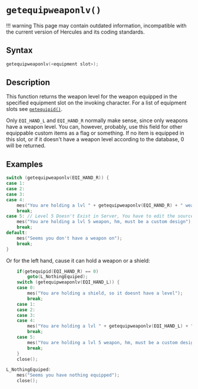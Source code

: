# `getequipweaponlv()`

!!! warning
	This page may contain outdated information, incompatible with the current version of Hercules and its coding standards.

## Syntax

```c
getequipweaponlv(<equipment slot>);
```

## Description

This function returns the weapon level for the weapon equipped in the specified equipment slot on the invoking character. For a list of equipment slots see [`getequipid()`](getequipid.md).

Only `EQI_HAND_L` and `EQI_HAND_R` normally make sense, since only weapons have a weapon level. You can, however, probably, use this field for other equippable custom items as a flag or something. If no item is equipped in this slot, or if it doesn't have a weapon level according to the database, 0 will be returned.

## Examples

```c
switch (getequipweaponlv(EQI_HAND_R)) {
case 1:
case 2:
case 3:
case 4:
	mes("You are holding a lvl " + getequipweaponlv(EQI_HAND_R) + " weapon");
	break;
case 5:	// Level 5 Doesn't Exist in Server, You have to edit the source.
	mes("You are holding a lvl 5 weapon, hm, must be a custom design");
	break;
default:
	mes("Seems you don't have a weapon on");
	break;
}
```

Or for the left hand, cause it can hold a weapon or a shield:

```c
	if(getequipid(EQI_HAND_R) == 0)
		goto(L_NothingEquiped);
	switch (getequipweaponlv(EQI_HAND_L)) {
	case 0:
		mes("You are holding a shield, so it doesnt have a level");
		break;
	case 1:
	case 2:
	case 3:
	case 4:
		mes("You are holding a lvl " + getequipweaponlv(EQI_HAND_L) + " weapon");
		break;
	case 5:
		mes("You are holding a lvl 5 weapon, hm, must be a custom design");
		break;
	}
	close();

L_NothingEquiped:
	mes("Seems you have nothing equipped");
	close();
```
